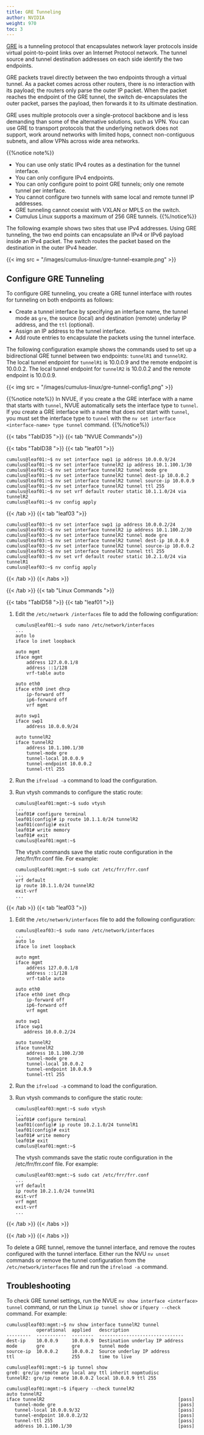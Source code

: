 ```yaml
---
title: GRE Tunneling
author: NVIDIA
weight: 970
toc: 3
---
```

[GRE](## "Generic Routing Encapsulation") is a tunneling protocol that encapsulates network layer protocols inside virtual point-to-point links over an Internet Protocol network. The tunnel source and tunnel destination addresses on each side identify the two endpoints.

GRE packets travel directly between the two endpoints through a virtual tunnel. As a packet comes across other routers, there is no interaction with its payload; the routers only parse the outer IP packet. When the packet reaches the endpoint of the GRE tunnel, the switch de-encapsulates the outer packet, parses the payload, then forwards it to its ultimate destination.

GRE uses multiple protocols over a single-protocol backbone and is less demanding than some of the alternative solutions, such as VPN. You can use GRE to transport protocols that the underlying network does not support, work around networks with limited hops, connect non-contiguous subnets, and allow VPNs across wide area networks.

{{%notice note%}}
- You can use only static IPv4 routes as a destination for the tunnel interface.
- You can only configure IPv4 endpoints.
- You can only configure point to point GRE tunnels; only one remote tunnel per interface.
- You cannot configure two tunnels with same local and remote tunnel IP addresses.
- GRE tunneling cannot coexist with VXLAN or MPLS on the switch.
- Cumulus Linux supports a maximum of 256 GRE tunnels.
{{%/notice%}}

The following example shows two sites that use IPv4 addresses. Using GRE tunneling, the two end points can encapsulate an IPv4 or IPv6 payload inside an IPv4 packet. The switch routes the packet based on the destination in the outer IPv4 header.

{{< img src = "/images/cumulus-linux/gre-tunnel-example.png" >}}

## Configure GRE Tunneling

To configure GRE tunneling, you create a GRE tunnel interface with routes for tunneling on both endpoints as follows:

- Create a tunnel interface by specifying an interface name, the tunnel mode as `gre`, the source (local) and destination (remote) underlay IP address, and the `ttl` (optional).
- Assign an IP address to the tunnel interface.
- Add route entries to encapsulate the packets using the tunnel interface.

The following configuration example shows the commands used to set up a bidirectional GRE tunnel between two endpoints: `tunnelR1` and `tunnelR2`. The local tunnel endpoint for `tunnelR1` is 10.0.0.9 and the remote endpoint is 10.0.0.2. The local tunnel endpoint for `tunnelR2` is 10.0.0.2 and the remote endpoint is 10.0.0.9.

{{< img src = "/images/cumulus-linux/gre-tunnel-config1.png" >}}

{{%notice note%}}
In NVUE, if you create a the GRE interface with a name that starts with `tunnel`, NVUE automatically sets the interface type to `tunnel`. If you create a GRE interface with a name that does *not* start with `tunnel`, you must set the interface type to `tunnel` with the `nv set interface <interface-name> type tunnel` command.
{{%/notice%}}

{{< tabs "TabID35 ">}}
{{< tab "NVUE Commands">}}

{{< tabs "TabID38 ">}}
{{< tab "leaf01 ">}}

```
cumulus@leaf01:~$ nv set interface swp1 ip address 10.0.0.9/24
cumulus@leaf01:~$ nv set interface tunnelR2 ip address 10.1.100.1/30
cumulus@leaf01:~$ nv set interface tunnelR2 tunnel mode gre
cumulus@leaf01:~$ nv set interface tunnelR2 tunnel dest-ip 10.0.0.2
cumulus@leaf01:~$ nv set interface tunnelR2 tunnel source-ip 10.0.0.9
cumulus@leaf01:~$ nv set interface tunnelR2 tunnel ttl 255
cumulus@leaf01:~$ nv set vrf default router static 10.1.1.0/24 via tunnelR2
cumulus@leaf01:~$ nv config apply
```

{{< /tab >}}
{{< tab "leaf03 ">}}

```
cumulus@leaf03:~$ nv set interface swp1 ip address 10.0.0.2/24
cumulus@leaf03:~$ nv set interface tunnelR2 ip address 10.1.100.2/30
cumulus@leaf03:~$ nv set interface tunnelR2 tunnel mode gre
cumulus@leaf03:~$ nv set interface tunnelR2 tunnel dest-ip 10.0.0.9
cumulus@leaf03:~$ nv set interface tunnelR2 tunnel source-ip 10.0.0.2
cumulus@leaf03:~$ nv set interface tunnelR2 tunnel ttl 255
cumulus@leaf03:~$ nv set vrf default router static 10.2.1.0/24 via tunnelR1
cumulus@leaf03:~$ nv config apply
```

{{< /tab >}}
{{< /tabs >}}

{{< /tab >}}
{{< tab "Linux Commands ">}}

{{< tabs "TabID58 ">}}
{{< tab "leaf01 ">}}

1. Edit the `/etc/network /interfaces` file to add the following configuration:

   ```
   cumulus@leaf01:~$ sudo nano /etc/network/interfaces
   ...
   auto lo
   iface lo inet loopback

   auto mgmt
   iface mgmt
       address 127.0.0.1/8
       address ::1/128
       vrf-table auto

   auto eth0
   iface eth0 inet dhcp
       ip-forward off
       ip6-forward off
       vrf mgmt

   auto swp1
   iface swp1
       address 10.0.0.9/24

   auto tunnelR2
   iface tunnelR2
       address 10.1.100.1/30
       tunnel-mode gre
       tunnel-local 10.0.0.9
       tunnel-endpoint 10.0.0.2
       tunnel-ttl 255
   ```

2. Run the `ifreload -a` command to load the configuration.

3. Run vtysh commands to configure the static route:

   ```
   cumulus@leaf01:mgmt:~$ sudo vtysh
   ...
   leaf01# configure terminal
   leaf01(config)# ip route 10.1.1.0/24 tunnelR2
   leaf01(config)# exit
   leaf01# write memory
   leaf01# exit
   cumulus@leaf01:mgmt:~$
   ```

   The vtysh commands save the static route configuration in the /etc/frr/frr.conf file. For example:

   ```
   cumulus@leaf01:mgmt:~$ sudo cat /etc/frr/frr.conf
   ...
   vrf default
   ip route 10.1.1.0/24 tunnelR2
   exit-vrf
   ...
   ```

{{< /tab >}}
{{< tab "leaf03 ">}}

1. Edit the `/etc/network/interfaces` file to add the following configuration:

   ```
   cumulus@leaf03:~$ sudo nano /etc/network/interfaces
   ...
   auto lo
   iface lo inet loopback

   auto mgmt
   iface mgmt
       address 127.0.0.1/8
       address ::1/128
       vrf-table auto

   auto eth0
   iface eth0 inet dhcp
       ip-forward off
       ip6-forward off
       vrf mgmt

   auto swp1
   iface swp1
      address 10.0.0.2/24

   auto tunnelR2
   iface tunnelR2
       address 10.1.100.2/30
       tunnel-mode gre
       tunnel-local 10.0.0.2
       tunnel-endpoint 10.0.0.9
       tunnel-ttl 255
   ```

2. Run the `ifreload -a` command to load the configuration.

3. Run vtysh commands to configure the static route:

   ```
   cumulus@leaf03:mgmt:~$ sudo vtysh
   ...
   leaf01# configure terminal
   leaf01(config)# ip route 10.2.1.0/24 tunnelR1
   leaf01(config)# exit
   leaf01# write memory
   leaf01# exit
   cumulus@leaf01:mgmt:~$
   ```

   The vtysh commands save the static route configuration in the /etc/frr/frr.conf file. For example:

   ```
   cumulus@leaf03:mgmt:~$ sudo cat /etc/frr/frr.conf
   ...
   vrf default
   ip route 10.2.1.0/24 tunnelR1
   exit-vrf
   vrf mgmt
   exit-vrf
   ...
   ```

{{< /tab >}}
{{< /tabs >}}

{{< /tab >}}
{{< /tabs >}}

To delete a GRE tunnel, remove the tunnel interface, and remove the routes configured with the tunnel interface. Either run the NVU `nv unset` commands or remove the tunnel configuration from the `/etc/network/interfaces` file and run the `ifreload -a` command.

## Troubleshooting

To check GRE tunnel settings, run the NVUE `nv show interface <interface> tunnel` command, or run the Linux `ip tunnel show` or `ifquery --check` command. For example:

```
cumulus@leaf03:mgmt:~$ nv show interface tunnelR2 tunnel
           operational  applied   description
---------  -----------  --------  -------------------------------
dest-ip    10.0.0.9     10.0.0.9  Destination underlay IP address
mode       gre          gre       tunnel mode
source-ip  10.0.0.2     10.0.0.2  Source underlay IP address
ttl                     255       time to live
```

```
cumulus@leaf01:mgmt:~$ ip tunnel show
gre0: gre/ip remote any local any ttl inherit nopmtudisc
tunnelR2: gre/ip remote 10.0.0.2 local 10.0.0.9 ttl 255
```

```
cumulus@leaf01:mgmt:~$ ifquery --check tunnelR2
auto tunnelR2
iface tunnelR2                                                 [pass]
   tunnel-mode gre                                             [pass]
   tunnel-local 10.0.0.9/32                                    [pass]
   tunnel-endpoint 10.0.0.2/32                                 [pass]
   tunnel-ttl 255                                              [pass]
   address 10.1.100.1/30                                       [pass]
```
